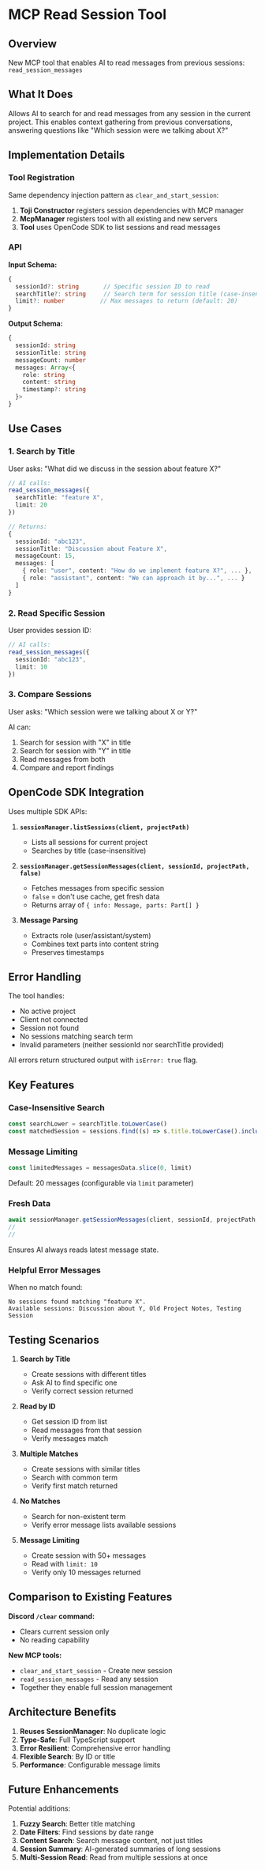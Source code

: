 # MCP Read Session Tool

## Overview

New MCP tool that enables AI to read messages from previous sessions: `read_session_messages`

## What It Does

Allows AI to search for and read messages from any session in the current project. This enables context gathering from previous conversations, answering questions like "Which session were we talking about X?"

## Implementation Details

### Tool Registration

Same dependency injection pattern as `clear_and_start_session`:

1. **Toji Constructor** registers session dependencies with MCP manager
2. **McpManager** registers tool with all existing and new servers
3. **Tool** uses OpenCode SDK to list sessions and read messages

### API

**Input Schema:**

```typescript
{
  sessionId?: string       // Specific session ID to read
  searchTitle?: string     // Search term for session title (case-insensitive)
  limit?: number          // Max messages to return (default: 20)
}
```

**Output Schema:**

```typescript
{
  sessionId: string
  sessionTitle: string
  messageCount: number
  messages: Array<{
    role: string
    content: string
    timestamp?: string
  }>
}
```

## Use Cases

### 1. Search by Title

User asks: "What did we discuss in the session about feature X?"

```typescript
// AI calls:
read_session_messages({
  searchTitle: "feature X",
  limit: 20
})

// Returns:
{
  sessionId: "abc123",
  sessionTitle: "Discussion about Feature X",
  messageCount: 15,
  messages: [
    { role: "user", content: "How do we implement feature X?", ... },
    { role: "assistant", content: "We can approach it by...", ... }
  ]
}
```

### 2. Read Specific Session

User provides session ID:

```typescript
// AI calls:
read_session_messages({
  sessionId: "abc123",
  limit: 10
})
```

### 3. Compare Sessions

User asks: "Which session were we talking about X or Y?"

AI can:

1. Search for session with "X" in title
2. Search for session with "Y" in title
3. Read messages from both
4. Compare and report findings

## OpenCode SDK Integration

Uses multiple SDK APIs:

1. **`sessionManager.listSessions(client, projectPath)`**
   - Lists all sessions for current project
   - Searches by title (case-insensitive)

2. **`sessionManager.getSessionMessages(client, sessionId, projectPath, false)`**
   - Fetches messages from specific session
   - `false` = don't use cache, get fresh data
   - Returns array of `{ info: Message, parts: Part[] }`

3. **Message Parsing**
   - Extracts role (user/assistant/system)
   - Combines text parts into content string
   - Preserves timestamps

## Error Handling

The tool handles:

- No active project
- Client not connected
- Session not found
- No sessions matching search term
- Invalid parameters (neither sessionId nor searchTitle provided)

All errors return structured output with `isError: true` flag.

## Key Features

### Case-Insensitive Search

```typescript
const searchLower = searchTitle.toLowerCase()
const matchedSession = sessions.find((s) => s.title.toLowerCase().includes(searchLower))
```

### Message Limiting

```typescript
const limitedMessages = messagesData.slice(0, limit)
```

Default: 20 messages (configurable via `limit` parameter)

### Fresh Data

```typescript
await sessionManager.getSessionMessages(client, sessionId, projectPath, false)
//                                                                        ^^^^
//                                                                        No cache
```

Ensures AI always reads latest message state.

### Helpful Error Messages

When no match found:

```
No sessions found matching "feature X". 
Available sessions: Discussion about Y, Old Project Notes, Testing Session
```

## Testing Scenarios

1. **Search by Title**
   - Create sessions with different titles
   - Ask AI to find specific one
   - Verify correct session returned

2. **Read by ID**
   - Get session ID from list
   - Read messages from that session
   - Verify messages match

3. **Multiple Matches**
   - Create sessions with similar titles
   - Search with common term
   - Verify first match returned

4. **No Matches**
   - Search for non-existent term
   - Verify error message lists available sessions

5. **Message Limiting**
   - Create session with 50+ messages
   - Read with `limit: 10`
   - Verify only 10 messages returned

## Comparison to Existing Features

**Discord `/clear` command:**

- Clears current session only
- No reading capability

**New MCP tools:**

- `clear_and_start_session` - Create new session
- `read_session_messages` - Read any session
- Together they enable full session management

## Architecture Benefits

1. **Reuses SessionManager**: No duplicate logic
2. **Type-Safe**: Full TypeScript support
3. **Error Resilient**: Comprehensive error handling
4. **Flexible Search**: By ID or title
5. **Performance**: Configurable message limits

## Future Enhancements

Potential additions:

1. **Fuzzy Search**: Better title matching
2. **Date Filters**: Find sessions by date range
3. **Content Search**: Search message content, not just titles
4. **Session Summary**: AI-generated summaries of long sessions
5. **Multi-Session Read**: Read from multiple sessions at once
